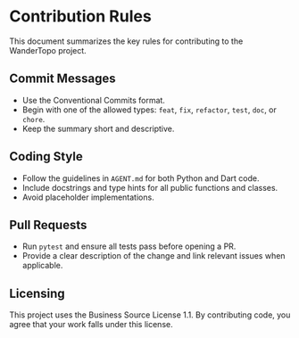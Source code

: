# Contribution Rules

This document summarizes the key rules for contributing to the WanderTopo project.

## Commit Messages

- Use the Conventional Commits format.
- Begin with one of the allowed types: `feat`, `fix`, `refactor`, `test`, `doc`, or `chore`.
- Keep the summary short and descriptive.

## Coding Style

- Follow the guidelines in `AGENT.md` for both Python and Dart code.
- Include docstrings and type hints for all public functions and classes.
- Avoid placeholder implementations.

## Pull Requests

- Run `pytest` and ensure all tests pass before opening a PR.
- Provide a clear description of the change and link relevant issues when applicable.

## Licensing

This project uses the Business Source License 1.1. By contributing code, you agree that your work falls under this license.
